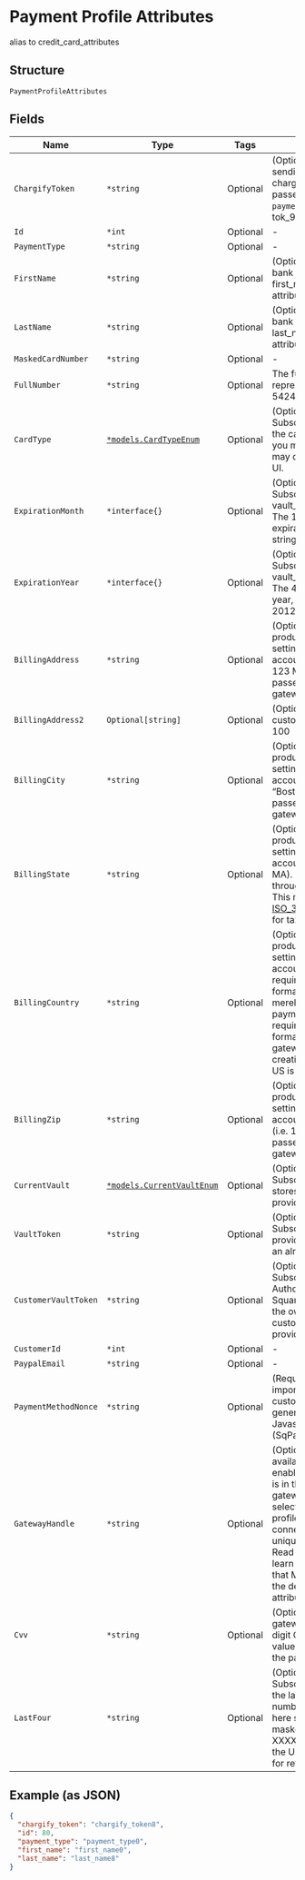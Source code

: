 
# Payment Profile Attributes

alias to credit_card_attributes

## Structure

`PaymentProfileAttributes`

## Fields

| Name | Type | Tags | Description |
|  --- | --- | --- | --- |
| `ChargifyToken` | `*string` | Optional | (Optional) Token received after sending billing informations using chargify.js. This token must be passed as a sole attribute of `payment_profile_attributes` (i.e. tok_9g6hw85pnpt6knmskpwp4ttt) |
| `Id` | `*int` | Optional | - |
| `PaymentType` | `*string` | Optional | - |
| `FirstName` | `*string` | Optional | (Optional) First name on card or bank account. If omitted, the first_name from customer attributes will be used. |
| `LastName` | `*string` | Optional | (Optional) Last name on card or bank account. If omitted, the last_name from customer attributes will be used. |
| `MaskedCardNumber` | `*string` | Optional | - |
| `FullNumber` | `*string` | Optional | The full credit card number (string representation, i.e. 5424000000000015) |
| `CardType` | [`*models.CardTypeEnum`](card-type-enum.md) | Optional | (Optional, used only for Subscription Import) If you know the card type (i.e. Visa, MC, etc) you may supply it here so that we may display the card type in the UI. |
| `ExpirationMonth` | `*interface{}` | Optional | (Optional when performing a Subscription Import via vault_token, required otherwise) The 1- or 2-digit credit card expiration month, as an integer or string, i.e. 5 |
| `ExpirationYear` | `*interface{}` | Optional | (Optional when performing a Subscription Import via vault_token, required otherwise) The 4-digit credit card expiration year, as an integer or string, i.e. 2012 |
| `BillingAddress` | `*string` | Optional | (Optional, may be required by your product configuration or gateway settings) The credit card or bank account billing street address (i.e. 123 Main St.). This value is merely passed through to the payment gateway. |
| `BillingAddress2` | `Optional[string]` | Optional | (Optional) Second line of the customer’s billing address i.e. Apt. 100 |
| `BillingCity` | `*string` | Optional | (Optional, may be required by your product configuration or gateway settings) The credit card or bank account billing address city (i.e. “Boston”). This value is merely passed through to the payment gateway. |
| `BillingState` | `*string` | Optional | (Optional, may be required by your product configuration or gateway settings) The credit card or bank account billing address state (i.e. MA). This value is merely passed through to the payment gateway. This must conform to the [ISO_3166-1](https://en.wikipedia.org/wiki/ISO_3166-1#Current_codes) in order to be valid for tax locale purposes. |
| `BillingCountry` | `*string` | Optional | (Optional, may be required by your product configuration or gateway settings) The credit card or bank account billing address country, required in [ISO_3166-1 alpha-2](https://en.wikipedia.org/wiki/ISO_3166-1_alpha-2) format (i.e. “US”). This value is merely passed through to the payment gateway. Some gateways require country codes in a specific format. Please check your gateway’s documentation. If creating an ACH subscription, only US is supported at this time. |
| `BillingZip` | `*string` | Optional | (Optional, may be required by your product configuration or gateway settings) The credit card or bank account billing address zip code (i.e. 12345). This value is merely passed through to the payment gateway. |
| `CurrentVault` | [`*models.CurrentVaultEnum`](current-vault-enum.md) | Optional | (Optional, used only for Subscription Import) The vault that stores the payment profile with the provided vault_token. |
| `VaultToken` | `*string` | Optional | (Optional, used only for Subscription Import) The “token” provided by your vault storage for an already stored payment profile |
| `CustomerVaultToken` | `*string` | Optional | (Optional, used only for Subscription Import) (only for Authorize.Net CIM storage or Square) The customerProfileId for the owner of the customerPaymentProfileId provided as the vault_token |
| `CustomerId` | `*int` | Optional | - |
| `PaypalEmail` | `*string` | Optional | - |
| `PaymentMethodNonce` | `*string` | Optional | (Required for Square unless importing with vault_token and customer_vault_token) The nonce generated by the Square Javascript library (SqPaymentForm) |
| `GatewayHandle` | `*string` | Optional | (Optional) This attribute is only available if MultiGateway feature is enabled for your Site. This feature is in the Private Beta currently. gateway_handle is used to directly select a gateway where a payment profile will be stored in. Every connected gateway must have a unique gateway handle specified. Read [Multigateway description](https://chargify.zendesk.com/hc/en-us/articles/4407761759643#connecting-with-multiple-gateways) to learn more about new concepts that MultiGateway introduces and the default behavior when this attribute is not passed. |
| `Cvv` | `*string` | Optional | (Optional, may be required by your gateway settings) The 3- or 4-digit Card Verification Value. This value is merely passed through to the payment gateway. |
| `LastFour` | `*string` | Optional | (Optional, used only for Subscription Import) If you have the last 4 digits of the credit card number, you may supply them here so that we may create a masked card number (i.e. XXXX-XXXX-XXXX-1234) for display in the UI. Last 4 digits are required for refunds in Auth.Net. |

## Example (as JSON)

```json
{
  "chargify_token": "chargify_token8",
  "id": 80,
  "payment_type": "payment_type0",
  "first_name": "first_name0",
  "last_name": "last_name8"
}
```


